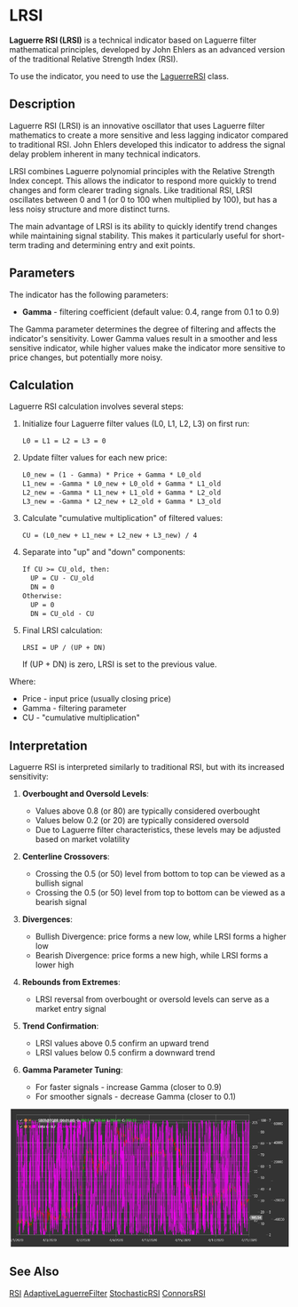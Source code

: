 # LRSI

**Laguerre RSI (LRSI)** is a technical indicator based on Laguerre filter mathematical principles, developed by John Ehlers as an advanced version of the traditional Relative Strength Index (RSI).

To use the indicator, you need to use the [LaguerreRSI](xref:StockSharp.Algo.Indicators.LaguerreRSI) class.

## Description

Laguerre RSI (LRSI) is an innovative oscillator that uses Laguerre filter mathematics to create a more sensitive and less lagging indicator compared to traditional RSI. John Ehlers developed this indicator to address the signal delay problem inherent in many technical indicators.

LRSI combines Laguerre polynomial principles with the Relative Strength Index concept. This allows the indicator to respond more quickly to trend changes and form clearer trading signals. Like traditional RSI, LRSI oscillates between 0 and 1 (or 0 to 100 when multiplied by 100), but has a less noisy structure and more distinct turns.

The main advantage of LRSI is its ability to quickly identify trend changes while maintaining signal stability. This makes it particularly useful for short-term trading and determining entry and exit points.

## Parameters

The indicator has the following parameters:
- **Gamma** - filtering coefficient (default value: 0.4, range from 0.1 to 0.9)

The Gamma parameter determines the degree of filtering and affects the indicator's sensitivity. Lower Gamma values result in a smoother and less sensitive indicator, while higher values make the indicator more sensitive to price changes, but potentially more noisy.

## Calculation

Laguerre RSI calculation involves several steps:

1. Initialize four Laguerre filter values (L0, L1, L2, L3) on first run:
   ```
   L0 = L1 = L2 = L3 = 0
   ```

2. Update filter values for each new price:
   ```
   L0_new = (1 - Gamma) * Price + Gamma * L0_old
   L1_new = -Gamma * L0_new + L0_old + Gamma * L1_old
   L2_new = -Gamma * L1_new + L1_old + Gamma * L2_old
   L3_new = -Gamma * L2_new + L2_old + Gamma * L3_old
   ```

3. Calculate "cumulative multiplication" of filtered values:
   ```
   CU = (L0_new + L1_new + L2_new + L3_new) / 4
   ```

4. Separate into "up" and "down" components:
   ```
   If CU >= CU_old, then:
     UP = CU - CU_old
     DN = 0
   Otherwise:
     UP = 0
     DN = CU_old - CU
   ```

5. Final LRSI calculation:
   ```
   LRSI = UP / (UP + DN)
   ```
   
   If (UP + DN) is zero, LRSI is set to the previous value.

Where:
- Price - input price (usually closing price)
- Gamma - filtering parameter
- CU - "cumulative multiplication"

## Interpretation

Laguerre RSI is interpreted similarly to traditional RSI, but with its increased sensitivity:

1. **Overbought and Oversold Levels**:
   - Values above 0.8 (or 80) are typically considered overbought
   - Values below 0.2 (or 20) are typically considered oversold
   - Due to Laguerre filter characteristics, these levels may be adjusted based on market volatility

2. **Centerline Crossovers**:
   - Crossing the 0.5 (or 50) level from bottom to top can be viewed as a bullish signal
   - Crossing the 0.5 (or 50) level from top to bottom can be viewed as a bearish signal

3. **Divergences**:
   - Bullish Divergence: price forms a new low, while LRSI forms a higher low
   - Bearish Divergence: price forms a new high, while LRSI forms a lower high

4. **Rebounds from Extremes**:
   - LRSI reversal from overbought or oversold levels can serve as a market entry signal

5. **Trend Confirmation**:
   - LRSI values above 0.5 confirm an upward trend
   - LRSI values below 0.5 confirm a downward trend

6. **Gamma Parameter Tuning**:
   - For faster signals - increase Gamma (closer to 0.9)
   - For smoother signals - decrease Gamma (closer to 0.1)

![indicator_laguerre_rsi](../../../../images/indicator_laguerre_rsi.png)

## See Also

[RSI](rsi.md)
[AdaptiveLaguerreFilter](adaptive_laguerre_filter.md)
[StochasticRSI](stochastic_rsi.md)
[ConnorsRSI](connors_rsi.md)